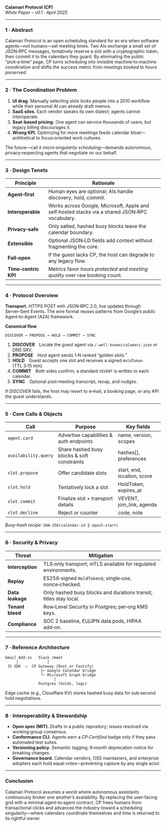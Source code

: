 **Calamari Protocol (CP)**  
*White Paper – v0.1 · April 2025*

---

### 1 · Abstract  
Calamari Protocol is an open scheduling standard for an era when software agents—not humans—set meeting times. Two AIs exchange a small set of JSON‑RPC messages, tentatively reserve a slot with a cryptographic token, then commit it to the calendars they guard. By eliminating the public “pick‑a‑time” page, CP turns scheduling into invisible machine‑to‑machine coordination and shifts the success metric from *meetings booked* to *hours preserved*.

---

### 2 · The Coordination Problem  
1. **UI drag.** Manually selecting slots locks people into a 2010 workflow while their personal AI can already draft memos.  
2. **SaaS silos.** Each vendor speaks its own dialect; agents cannot interoperate.  
3. **Seat‑based pricing.** One agent can service thousands of users, but legacy billing discourages it.  
4. **Wrong KPI.** Optimizing for more meetings feeds calendar bloat—antithetical to focus‑oriented work cultures.

The future—call it *micro‑singularity scheduling*—demands autonomous, privacy‑respecting agents that negotiate on our behalf.

---

### 3 · Design Tenets  
| Principle | Rationale |
|---|---|
| **Agent‑first** | Human eyes are optional; AIs handle discovery, hold, commit. |
| **Interoperable** | Works across Google, Microsoft, Apple and self‑hosted stacks via a shared JSON‑RPC vocabulary. |
| **Privacy‑safe** | Only salted, hashed busy blocks leave the calendar boundary. |
| **Extensible** | Optional JSON‑LD fields add context without fragmenting the core. |
| **Fail‑open** | If the guest lacks CP, the host can degrade to any legacy flow. |
| **Time‑centric KPI** | Metrics favor *hours protected* and *meeting quality* over raw booking count. |

---

### 4 · Protocol Overview  
**Transport.** HTTPS POST with JSON‑RPC 2.0; live updates through Server‑Sent Events. The wire format reuses patterns from Google’s public Agent‑to‑Agent (A2A) framework.

**Canonical flow**
```text
DISCOVER → PROPOSE → HOLD → COMMIT → SYNC
```
1. **DISCOVER** Locate the guest agent via `/.well-known/calamari.json` or DNS SRV.  
2. **PROPOSE** Host agent sends 1‑N ranked “golden slots.”  
3. **HOLD** Guest accepts one slot and receives a signed `HoldToken` (TTL 3‑15 min).  
4. **COMMIT** Both sides confirm; a standard `VEVENT` is written to each calendar.  
5. **SYNC** Optional post‑meeting transcript, recap, and nudges.

If *DISCOVER* fails, the host may revert to e‑mail, a booking page, or any API the guest understands.

---

### 5 · Core Calls & Objects  
| Call | Purpose | Key fields |
|---|---|---|
| `agent.card` | Advertise capabilities & auth endpoints | name, version, scopes |
| `availability.query` | Share hashed busy blocks & soft constraints | hashes[], preferences |
| `slot.propose` | Offer candidate slots | start, end, location, score |
| `slot.hold` | Tentatively lock a slot | HoldToken, expires_at |
| `slot.commit` | Finalize slot + transport details | VEVENT, join_link, agenda |
| `slot.decline` | Reject or counter | code, note |

*Busy‑hash recipe:* `SHA‑256(calendar‑id ‖ epoch‑start)`

---

### 6 · Security & Privacy  
| Threat | Mitigation |
|---|---|
| **Interception** | TLS‑only transport; mTLS available for regulated environments. |
| **Replay** | ES256‑signed `HoldToken`s; single‑use, nonce‑checked. |
| **Data leakage** | Only hashed busy blocks and durations transit; titles stay local. |
| **Tenant bleed** | Row‑Level Security in Postgres; per‑org KMS keys. |
| **Compliance** | SOC 2 baseline, EU/JPN data pods, HIPAA add‑on. |

---

### 7 · Reference Architecture  
```text
Gmail Add‑in   Slack /meet
     │             │
 JS SDK  →  CP Gateway (Rust or Fastify)
                ├─ Google Calendar bridge
                └─ Microsoft Graph bridge
                      │
               Postgres (holds, logs)
```
Edge cache (e.g., Cloudflare KV) stores hashed busy data for sub‑second hold negotiations.

---

### 8 · Interoperability & Stewardship  
* **Open spec (MIT).** Drafts in a public repository; issues resolved via working‑group consensus.  
* **Conformance CLI.** Agents earn a *CP‑Certified* badge only if they pass automated test suites.  
* **Versioning policy.** Semantic tagging; 6‑month deprecation notice for breaking changes.  
* **Governance board.** Calendar vendors, OSS maintainers, and enterprise adopters each hold equal votes—preventing capture by any single actor.

---

### Conclusion  
Calamari Protocol assumes a world where autonomous assistants continuously broker one another’s availability. By replacing the user‑facing grid with a minimal agent‑to‑agent contract, CP frees humans from transactional clicks and advances the industry toward a scheduling singularity—where calendars coordinate themselves and time is returned to its rightful owner.

